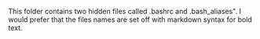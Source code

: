 This folder contains two hidden files called .bashrc and .bash_aliases". I would prefer that the files names are set off with markdown syntax for bold text.
